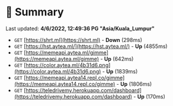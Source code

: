 # 📖 Summary
Last updated: **4/6/2022, 12:49:36 PG "Asia/Kuala_Lumpur"**

- `GET` [https://shrt.ml](https://shrt.ml) - **Down** (298ms)
- `GET` [https://hst.aytea.ml/](https://hst.aytea.ml/) - **Up** (4855ms)
- `GET` [https://memeapi.aytea.ml/gimme](https://memeapi.aytea.ml/gimme) - **Up** (642ms)
- `GET` [https://color.aytea.ml/4b31d6.png](https://color.aytea.ml/4b31d6.png) - **Up** (1839ms)
- `GET` [https://memeapi.aytea14.repl.co/gimme](https://memeapi.aytea14.repl.co/gimme) - **Up** (1806ms)
- `GET` [https://teledrivemy.herokuapp.com/dashboard](https://teledrivemy.herokuapp.com/dashboard) - **Up** (170ms)
